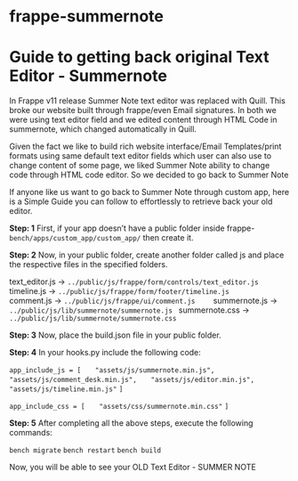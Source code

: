 
# frappe-summernote

# Guide to getting back original Text Editor - Summernote

In Frappe v11 release Summer Note text editor was replaced with Quill. This broke our website built through frappe/even Email signatures. In both we were using text editor field and we edited content through HTML Code in summernote, which changed automatically in Quill.

Given the fact we like to build rich website interface/Email Templates/print formats using same default text editor fields which user can also use to change content of some page, we liked Summer Note ability to change code through HTML code editor. So we decided to go back to Summer Note

If anyone like us want to go back to Summer Note through custom app, here is a Simple Guide you can follow to effortlessly to retrieve back your old editor.

**Step: 1**
First, if your app doesn’t have a public folder inside frappe-`bench/apps/custom_app/custom_app/` then create it.

**Step: 2**
Now, in your public folder, create another folder called js and place the respective files in the specified folders.

text_editor.js -> `../public/js/frappe/form/controls/text_editor.js	`
timeline.js -> `../public/js/frappe/form/footer/timeline.js`	
comment.js -> `../public/js/frappe/ui/comment.js	`
summernote.js -> `../public/js/lib/summernote/summernote.js	`
summernote.css -> `../public/js/lib/summernote/summernote.css`

**Step: 3**
Now, place the build.json file in your public folder.

**Step: 4**
In your hooks.py include the following code:

`app_include_js = [`
`	"assets/js/summernote.min.js",`
`	"assets/js/comment_desk.min.js",`
`	"assets/js/editor.min.js",`
`	"assets/js/timeline.min.js"`
`]`

`app_include_css = [`
`	"assets/css/summernote.min.css"`
`]`

**Step: 5**
After completing all the above steps, execute the following commands:

`bench migrate` 
`bench restart` 
`bench build`

Now, you will be able to see your OLD Text Editor - SUMMER NOTE
